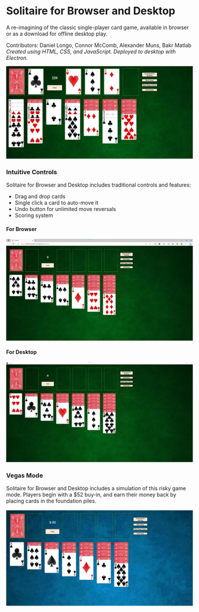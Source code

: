 # Solitaire for Browser and Desktop
A re-imagining of the classic single-player card game, available in browser or as a download for offline desktop play.

Contributors: Daniel Longo, Connor McComb, Alexander Muns, Bakr Matlab
<br><em>Created using HTML, CSS, and JavaScript. Deployed to desktop with Electron.</em>

![In-progress gameplay](https://github.com/CST8334-Group10-W23/solitare/blob/844e450a37fd6250fb615f43648d424358ac67bf/images/SolitaireGameplay.jpg)

### Intuitive Controls
Solitaire for Browser and Desktop includes traditional controls and features:
<ul>
  <li>Drag and drop cards</li>
  <li>Single click a card to auto-move it</li>
  <li>Undo button for unlimited move reversals</li>
  <li>Scoring system</li>
</ul>

#### For Browser
![The browser version of the application](https://github.com/CST8334-Group10-W23/solitare/blob/844e450a37fd6250fb615f43648d424358ac67bf/images/SolitaireBrowser.jpg)

#### For Desktop
![The desktop version of the application](https://github.com/CST8334-Group10-W23/solitare/blob/844e450a37fd6250fb615f43648d424358ac67bf/images/SolitaireDesktop.jpg)

### Vegas Mode
Solitaire for Browser and Desktop includes a simulation of this risky game mode. Players begin with a $52 buy-in, and earn their money back by placing cards in the foundation piles.
<br><br>
![Application in Vegas Mode](https://github.com/CST8334-Group10-W23/solitare/blob/844e450a37fd6250fb615f43648d424358ac67bf/images/SolitaireVegas.jpg)
